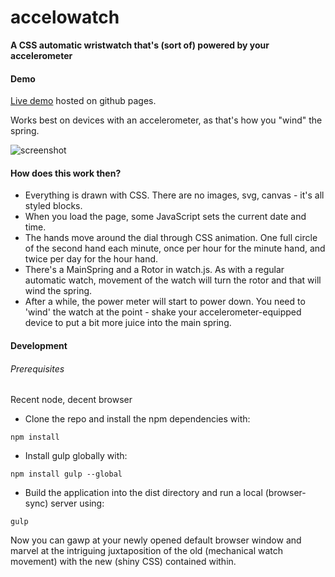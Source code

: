 accelowatch
===========

**A CSS automatic wristwatch that's (sort of) powered by your accelerometer**

#### Demo

[Live demo](https://sergiioo.github.io/accelowatch "GitHub pages accelowatch live demo")  hosted on github pages.

Works best on devices with an accelerometer, as that's how you "wind" the spring.

![screenshot](https://cloud.githubusercontent.com/assets/4174927/15620009/9e1b3574-244f-11e6-86d6-95458fc4a656.png "Screenshot from issue comment")

#### How does this work then?

* Everything is drawn with CSS. There are no images, svg, canvas - it's all styled blocks.
* When you load the page, some JavaScript sets the current date and time.
* The hands move around the dial through CSS animation. One full circle of the second hand each minute, once per hour for the minute hand, and twice per day for the hour hand.
* There's a MainSpring and a Rotor in watch.js. As with a regular automatic watch, movement of the watch will turn the rotor and that will wind the spring.
* After a while, the power meter will start to power down. You need to 'wind' the watch at the point - shake your accelerometer-equipped device to put a bit more juice into the main spring.

#### Development

###### Prerequisites
Recent node, decent browser

* Clone the repo and install the npm dependencies with:

`npm install`

* Install gulp globally with:

`npm install gulp --global`

* Build the application into the dist directory and run a local (browser-sync) server using:

`gulp`

Now you can gawp at your newly opened default browser window and marvel at the intriguing juxtaposition of the old (mechanical watch movement) with the new (shiny CSS) contained within.
